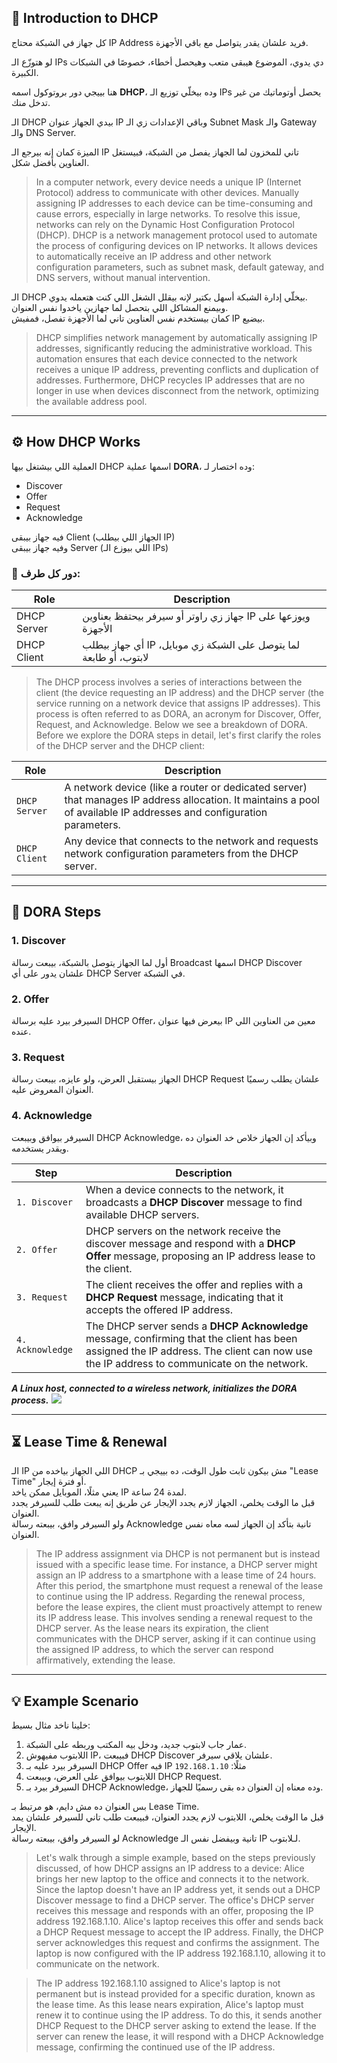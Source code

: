 ## 📘 Introduction to DHCP

كل جهاز في الشبكة محتاج IP Address فريد علشان يقدر يتواصل مع باقي الأجهزة.

لو هتوزّع الـ IPs دي يدوي، الموضوع هيبقى متعب وهيحصل أخطاء، خصوصًا في الشبكات الكبيرة. 

هنا بييجي دور بروتوكول اسمه **DHCP**، وده بيخلّي توزيع الـ IPs يحصل أوتوماتيك من غير تدخل منك.

الـ DHCP بيدي الجهاز عنوان IP وباقي الإعدادات زي الـ Subnet Mask والـ Gateway والـ DNS Server. 

الميزة كمان إنه بيرجع الـ IP تاني للمخزون لما الجهاز يفصل من الشبكة، فبيستغل العناوين بأفضل شكل.

> In a computer network, every device needs a unique IP (Internet Protocol) address to communicate with other devices. Manually assigning IP addresses to each device can be time-consuming and cause errors, especially in large networks. To resolve this issue, networks can rely on the Dynamic Host Configuration Protocol (DHCP). DHCP is a network management protocol used to automate the process of configuring devices on IP networks. It allows devices to automatically receive an IP address and other network configuration parameters, such as subnet mask, default gateway, and DNS servers, without manual intervention.

الـ DHCP بيخلّي إدارة الشبكة أسهل بكتير لإنه بيقلل الشغل اللي كنت هتعمله يدوي.  
وبيمنع المشاكل اللي بتحصل لما جهازين ياخدوا نفس العنوان.  
كمان بيستخدم نفس العناوين تاني لما الأجهزة تفصل، فمفيش IP بيضيع.

> DHCP simplifies network management by automatically assigning IP addresses, significantly reducing the administrative workload. This automation ensures that each device connected to the network receives a unique IP address, preventing conflicts and duplication of addresses. Furthermore, DHCP recycles IP addresses that are no longer in use when devices disconnect from the network, optimizing the available address pool.

---

## ⚙️ How DHCP Works

العملية اللي بيشتغل بيها DHCP اسمها عملية **DORA**، وده اختصار لـ:
- Discover
- Offer
- Request
- Acknowledge

فيه جهاز بيبقى Client (الجهاز اللي بيطلب IP)  
وفيه جهاز بيبقى Server (اللي بيوزع الـ IPs)

### 📌 دور كل طرف:

| Role         | Description                                                                 |
|--------------|-----------------------------------------------------------------------------|
| DHCP Server  | جهاز زي راوتر أو سيرفر بيحتفظ بعناوين IP ويوزعها على الأجهزة               |
| DHCP Client  | أي جهاز بيطلب IP لما يتوصل على الشبكة زي موبايل، لابتوب، أو طابعة           |

> The DHCP process involves a series of interactions between the client (the device requesting an IP address) and the DHCP server (the service running on a network device that assigns IP addresses). This process is often referred to as DORA, an acronym for Discover, Offer, Request, and Acknowledge. Below we see a breakdown of DORA. Before we explore the DORA steps in detail, let's first clarify the roles of the DHCP server and the DHCP client:
> 

| **Role**      | **Description**                                                                                                                                                      |
| ------------- | -------------------------------------------------------------------------------------------------------------------------------------------------------------------- |
| `DHCP Server` | A network device (like a router or dedicated server) that manages IP address allocation. It maintains a pool of available IP addresses and configuration parameters. |
| `DHCP Client` | Any device that connects to the network and requests network configuration parameters from the DHCP server.                                                          |

---

## 🔄 DORA Steps

### 1. Discover  
أول لما الجهاز يتوصل بالشبكة، بيبعت رسالة Broadcast اسمها DHCP Discover علشان يدور على أي DHCP Server في الشبكة.

### 2. Offer  
السيرفر بيرد عليه برسالة DHCP Offer، بيعرض فيها عنوان IP معين من العناوين اللي عنده.

### 3. Request  
الجهاز بيستقبل العرض، ولو عايزه، بيبعت رسالة DHCP Request علشان يطلب رسميًا العنوان المعروض عليه.

### 4. Acknowledge  
السيرفر بيوافق وبيبعت DHCP Acknowledge، وبيأكد إن الجهاز خلاص خد العنوان ده ويقدر يستخدمه.

|**Step**|**Description**|
|---|---|
|`1. Discover`|When a device connects to the network, it broadcasts a **DHCP Discover** message to find available DHCP servers.|
|`2. Offer`|DHCP servers on the network receive the discover message and respond with a **DHCP Offer** message, proposing an IP address lease to the client.|
|`3. Request`|The client receives the offer and replies with a **DHCP Request** message, indicating that it accepts the offered IP address.|
|`4. Acknowledge`|The DHCP server sends a **DHCP Acknowledge** message, confirming that the client has been assigned the IP address. The client can now use the IP address to communicate on the network.|
_**A Linux host, connected to a wireless network, initializes the DORA process.**_
![](https://academy.hackthebox.com/storage/modules/289/DHCP/DORA-3.gif)

---

## ⏳ Lease Time & Renewal

الـ IP اللي الجهاز بياخده من DHCP مش بيكون ثابت طول الوقت، ده بييجي بـ "Lease Time" أو فترة إيجار.  
يعني مثلًا، الموبايل ممكن ياخد IP لمدة 24 ساعة.  
قبل ما الوقت يخلص، الجهاز لازم يجدد الإيجار عن طريق إنه يبعت طلب للسيرفر يجدد العنوان.  
ولو السيرفر وافق، بيبعته رسالة Acknowledge تانية بتأكد إن الجهاز لسه معاه نفس العنوان.

> The IP address assignment via DHCP is not permanent but is instead issued with a specific lease time. For instance, a DHCP server might assign an IP address to a smartphone with a lease time of 24 hours. After this period, the smartphone must request a renewal of the lease to continue using the IP address. Regarding the renewal process, before the lease expires, the client must proactively attempt to renew its IP address lease. This involves sending a renewal request to the DHCP server. As the lease nears its expiration, the client communicates with the DHCP server, asking if it can continue using the assigned IP address, to which the server can respond affirmatively, extending the lease.

---

## 💡 Example Scenario

خلينا ناخد مثال بسيط:  
1. عمار جاب لابتوب جديد، ودخل بيه المكتب وربطه على الشبكة.  
2. اللابتوب مفيهوش IP، فبيبعت DHCP Discover علشان يلاقي سيرفر.  
3. السيرفر بيرد عليه بـ DHCP Offer فيه IP مثلًا: `192.168.1.10`  
4. اللابتوب بيوافق على العرض، وبيبعت DHCP Request.  
5. السيرفر بيرد بـ DHCP Acknowledge، وده معناه إن العنوان ده بقى رسميًا للجهاز.

بس العنوان ده مش دايم، هو مرتبط بـ Lease Time.  
قبل ما الوقت يخلص، اللابتوب لازم يجدد العنوان، فبيبعت طلب تاني للسيرفر علشان يمد الإيجار.  
لو السيرفر وافق، بيبعته رسالة Acknowledge تانية وبيفضل نفس الـ IP لـلابتوب.

> Let's walk through a simple example, based on the steps previously discussed, of how DHCP assigns an IP address to a device: Alice brings her new laptop to the office and connects it to the network. Since the laptop doesn't have an IP address yet, it sends out a DHCP Discover message to find a DHCP server. The office's DHCP server receives this message and responds with an offer, proposing the IP address 192.168.1.10. Alice's laptop receives this offer and sends back a DHCP Request message to accept the IP address. Finally, the DHCP server acknowledges this request and confirms the assignment. The laptop is now configured with the IP address 192.168.1.10, allowing it to communicate on the network.

> The IP address 192.168.1.10 assigned to Alice's laptop is not permanent but is instead provided for a specific duration, known as the lease time. As this lease nears expiration, Alice's laptop must renew it to continue using the IP address. To do this, it sends another DHCP Request to the DHCP server asking to extend the lease. If the server can renew the lease, it will respond with a DHCP Acknowledge message, confirming the continued use of the IP address.
